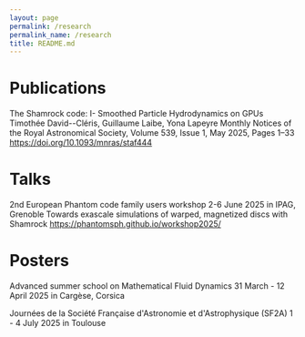 ```yaml
---
layout: page
permalink: /research
permalink_name: /research
title: README.md
---
```



# Publications
The Shamrock code: I- Smoothed Particle Hydrodynamics on GPUs
Timothée David--Cléris, Guillaume Laibe, Yona Lapeyre
Monthly Notices of the Royal Astronomical Society, Volume 539, Issue 1, May 2025, Pages 1–33
https://doi.org/10.1093/mnras/staf444

# Talks
2nd European Phantom code family users workshop
2-6 June 2025 in IPAG, Grenoble
Towards exascale simulations of warped, magnetized discs with Shamrock
https://phantomsph.github.io/workshop2025/

# Posters

Advanced summer school on Mathematical Fluid Dynamics
31 March - 12 April 2025 in Cargèse, Corsica

Journées de la Société Française d'Astronomie et d'Astrophysique (SF2A)
1 - 4 July 2025 in Toulouse
